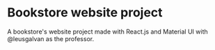 # Bookstore website project
A bookstore's website project made with React.js and Material UI with @leusgalvan as the professor.
